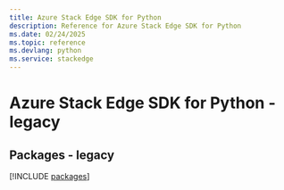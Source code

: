 ```yaml
---
title: Azure Stack Edge SDK for Python
description: Reference for Azure Stack Edge SDK for Python
ms.date: 02/24/2025
ms.topic: reference
ms.devlang: python
ms.service: stackedge
---
```

# Azure Stack Edge SDK for Python - legacy
## Packages - legacy
[!INCLUDE [packages](stack-edge-index.md)]